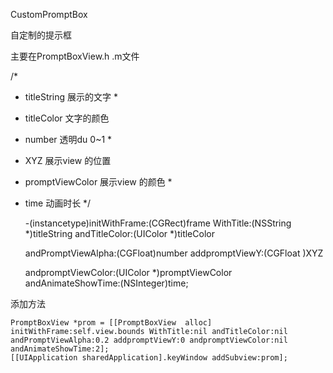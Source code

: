 CustomPromptBox

自定制的提示框

主要在PromptBoxView.h .m文件

/*

- titleString   展示的文字
   *
- titleColor   文字的颜色
- number     透明du 0~1
   *
- XYZ     展示view 的位置
- promptViewColor  展示view 的颜色
   *
- time  动画时长
   */

    -(instancetype)initWithFrame:(CGRect)frame WithTitle:(NSString *)titleString andTitleColor:(UIColor *)titleColor 
    
    andPromptViewAlpha:(CGFloat)number addpromptViewY:(CGFloat )XYZ 
    
    andpromptViewColor:(UIColor *)promptViewColor andAnimateShowTime:(NSInteger)time;
    

添加方法

    PromptBoxView *prom = [[PromptBoxView  alloc] initWithFrame:self.view.bounds WithTitle:nil andTitleColor:nil andPromptViewAlpha:0.2 addpromptViewY:0 andpromptViewColor:nil andAnimateShowTime:2];
    [[UIApplication sharedApplication].keyWindow addSubview:prom];



